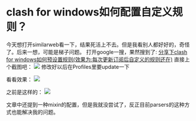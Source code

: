 # clash for windows如何配置自定义规则？
今天想打开similarweb看一下，结果死活上不去。但是我看别人都好好的，奇怪了。后来一想，可能是梯子问题。
打开google一搜，果然搜到了:
[分享下clash for windows如何预设置规则(效果为:每次更新订阅后自定义的规则还在)](https://linux.do/t/topic/21236)
直接上个截图吧：
![](https://cdn.mundane.ink/202504192326588.png)
修改好以后在Profiles里要update一下

看看效果：
![](https://cdn.mundane.ink/202504192327384.png)

之前是这样的：
![](https://cdn.mundane.ink/202504192329223.png)

文章中还提到一种mixin的配置，但是我就没尝试了，反正目前parsers的这种方式也能解决我的问题。